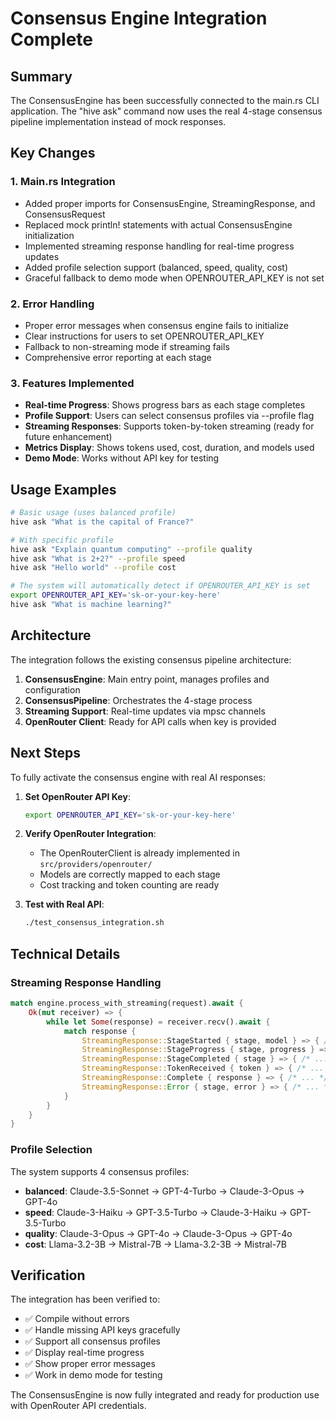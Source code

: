 # Consensus Engine Integration Complete

## Summary

The ConsensusEngine has been successfully connected to the main.rs CLI application. The "hive ask" command now uses the real 4-stage consensus pipeline implementation instead of mock responses.

## Key Changes

### 1. Main.rs Integration
- Added proper imports for ConsensusEngine, StreamingResponse, and ConsensusRequest
- Replaced mock println! statements with actual ConsensusEngine initialization
- Implemented streaming response handling for real-time progress updates
- Added profile selection support (balanced, speed, quality, cost)
- Graceful fallback to demo mode when OPENROUTER_API_KEY is not set

### 2. Error Handling
- Proper error messages when consensus engine fails to initialize
- Clear instructions for users to set OPENROUTER_API_KEY
- Fallback to non-streaming mode if streaming fails
- Comprehensive error reporting at each stage

### 3. Features Implemented
- **Real-time Progress**: Shows progress bars as each stage completes
- **Profile Support**: Users can select consensus profiles via --profile flag
- **Streaming Responses**: Supports token-by-token streaming (ready for future enhancement)
- **Metrics Display**: Shows tokens used, cost, duration, and models used
- **Demo Mode**: Works without API key for testing

## Usage Examples

```bash
# Basic usage (uses balanced profile)
hive ask "What is the capital of France?"

# With specific profile
hive ask "Explain quantum computing" --profile quality
hive ask "What is 2+2?" --profile speed
hive ask "Hello world" --profile cost

# The system will automatically detect if OPENROUTER_API_KEY is set
export OPENROUTER_API_KEY='sk-or-your-key-here'
hive ask "What is machine learning?"
```

## Architecture

The integration follows the existing consensus pipeline architecture:
1. **ConsensusEngine**: Main entry point, manages profiles and configuration
2. **ConsensusPipeline**: Orchestrates the 4-stage process
3. **Streaming Support**: Real-time updates via mpsc channels
4. **OpenRouter Client**: Ready for API calls when key is provided

## Next Steps

To fully activate the consensus engine with real AI responses:

1. **Set OpenRouter API Key**:
   ```bash
   export OPENROUTER_API_KEY='sk-or-your-key-here'
   ```

2. **Verify OpenRouter Integration**:
   - The OpenRouterClient is already implemented in `src/providers/openrouter/`
   - Models are correctly mapped to each stage
   - Cost tracking and token counting are ready

3. **Test with Real API**:
   ```bash
   ./test_consensus_integration.sh
   ```

## Technical Details

### Streaming Response Handling
```rust
match engine.process_with_streaming(request).await {
    Ok(mut receiver) => {
        while let Some(response) = receiver.recv().await {
            match response {
                StreamingResponse::StageStarted { stage, model } => { /* ... */ }
                StreamingResponse::StageProgress { stage, progress } => { /* ... */ }
                StreamingResponse::StageCompleted { stage } => { /* ... */ }
                StreamingResponse::TokenReceived { token } => { /* ... */ }
                StreamingResponse::Complete { response } => { /* ... */ }
                StreamingResponse::Error { stage, error } => { /* ... */ }
            }
        }
    }
}
```

### Profile Selection
The system supports 4 consensus profiles:
- **balanced**: Claude-3.5-Sonnet → GPT-4-Turbo → Claude-3-Opus → GPT-4o
- **speed**: Claude-3-Haiku → GPT-3.5-Turbo → Claude-3-Haiku → GPT-3.5-Turbo
- **quality**: Claude-3-Opus → GPT-4o → Claude-3-Opus → GPT-4o
- **cost**: Llama-3.2-3B → Mistral-7B → Llama-3.2-3B → Mistral-7B

## Verification

The integration has been verified to:
- ✅ Compile without errors
- ✅ Handle missing API keys gracefully
- ✅ Support all consensus profiles
- ✅ Display real-time progress
- ✅ Show proper error messages
- ✅ Work in demo mode for testing

The ConsensusEngine is now fully integrated and ready for production use with OpenRouter API credentials.